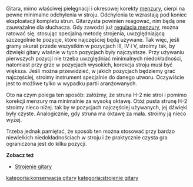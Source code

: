 Gitara, mimo właściwej pielęgnacji i okresowej korekty
[menzury](menzura "wikilink"), cierpi na pewne minimalne odchylenia w
stroju. Odchylenia te wzrastają pod koniec eksploatacji kompletu strun.
Gitarzysta powinien reagować, nim będą one zauważalne dla słuchacza. Gdy
zawodzi już [regulacja menzury](regulacja_menzury "wikilink"), można
ratować się. stosując specjalną metodę strojenia, uwzględniającą
szczególnie te pozycje, które najczęściej będą używane. Tak więc, jeśli
gramy akurat przede wszystkim w pozycjach III, IV i V, stroimy tak, by
dźwięki gitary właśnie w tych pozycjach były najczystsze. Przy używaniu
pierwszych pozycji nie trzeba uwzględniać minimalnych niedokładności,
natomiast przy grze w pozycjach wysokich, korekcja stroju musi być
większa. Jeśli można przewidzieć, w jakich pozycjach będziemy grać
najczęściej, stroimy instrument specjalnie do danego utworu. Oczywiście
jest to możliwe tylko w wypadku partii aranżowanych.

Oto na czym polega ten sposób: załóżmy, że struna H-2 nie stroi i pomimo
korekcji menzury ma minimalnie za wysoką oktawę. Otóż pusta strunę H-2
stroimy nieco niżej. tak by w pozycjach najczęściej używanych, jej
dźwięki były czyste. Analogicznie, gdy struna ma oktawę za mała.
stroimy ją nieco wyżej.

Trzeba jednak pamiętać, że sposób ten można stosować przy bardzo
niewielkich niedokładnościach w stroju i że praktycznie czysta gra
ograniczona jest do kilku pozycji.

**Zobacz też**

  - [Strojenie gitary](Strojenie_gitary "wikilink")

[kategoria:konserwacja gitary](kategoria:konserwacja_gitary "wikilink")
[kategoria:strojenie gitary](kategoria:strojenie_gitary "wikilink")